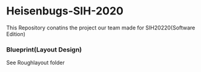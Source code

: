 # Heisenbugs-SIH-2020
This Repository conatins the project our team made for SIH20220(Software Edition)

### Blueprint(Layout Design)
See Roughlayout folder


